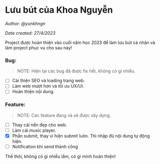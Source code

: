 # Lưu bút của Khoa Nguyễn
*Author: @yunkhngn*

*Date created: 27/4/2023*

Project được hoàn thiện vào cuối năm học 2023 để làm lưu bút cá nhân và làm project phục vụ cho sau này!

### Bug:
> NOTE: Hiện tại các bug đã được fix hết, không có gì nhiều.
- [ ] Cải thiện SEO và loading trang web.
- [ ] Làm web mượt hơn và tối ưu UX/UI.
- [ ] Hoàn thiện nội dung.
### Feature:
> NOTE: Các feature đang và sẽ được xây dựng.
- [ ] Thay cái nền đẹp cho web.
- [ ] Làm cái music player.
- [X] Phần submit, thay vì hiện submit luôn. Thì nhập đủ nội dung tự động hiện.
- [ ] Notification khi send thành công

Thế thôi, không có gì nhiều lắm, có gì mình hoàn thiện!